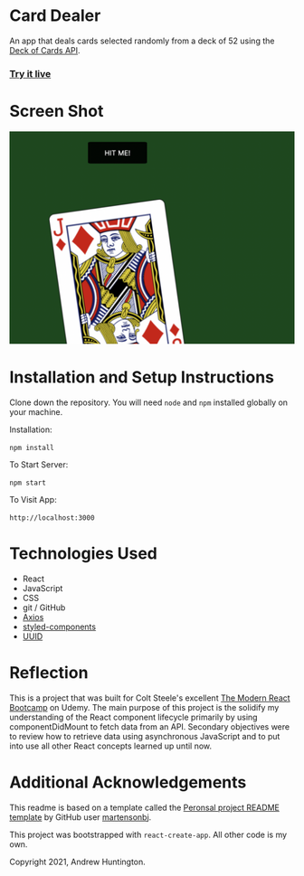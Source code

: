 # Card Dealer

An app that deals cards selected randomly from a deck of 52 using the [Deck of Cards API](https://deckofcardsapi.com).

### [Try it live](https://andrewhuntington.github.io/react-cards-api-project/)

# Screen Shot

![Screenshot of Todo App](/other/carddealer-ss.png "Card Dealer App")

# Installation and Setup Instructions

Clone down the repository. You will need `node` and `npm` installed globally on your machine.

Installation:

`npm install`

To Start Server:

`npm start`

To Visit App:

`http://localhost:3000`

# Technologies Used

- React
- JavaScript
- CSS
- git / GitHub
- [Axios](https://www.axios.com)
- [styled-components](https://styled-components.com)
- [UUID](https://npmjs.com/package/uuid)

# Reflection

This is a project that was built for Colt Steele's excellent [The Modern React Bootcamp](https://www.udemy.com/course/modern-react-bootcamp) on Udemy. The main purpose of this project is the solidify my understanding of the React component lifecycle primarily by using componentDidMount to fetch data from an API. Secondary objectives were to review how to retrieve data using asynchronous JavaScript and to put into use all other React concepts learned up until now.

# Additional Acknowledgements

This readme is based on a template called the [Peronsal project README template](https://gist.github.com/martensonbj/6bf2ec2ed55f5be723415ea73c4557c4) by GitHub user [martensonbj](https://gist.github.com/martensonbj).

This project was bootstrapped with `react-create-app`. All other code is my own.

Copyright 2021, Andrew Huntington.
